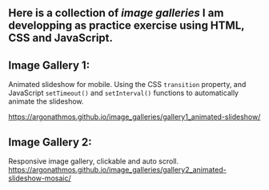 ## Here is a collection of *image galleries* I am developping as practice exercise using HTML, CSS and JavaScript.

## Image Gallery 1:
Animated slideshow for mobile.
Using the CSS `transition` property, and JavaScript `setTimeout()` and `setInterval()` functions to automatically animate the slideshow.

https://argonathmos.github.io/image_galleries/gallery1_animated-slideshow/

## Image Gallery 2:
Responsive image gallery, clickable and auto scroll. 
https://argonathmos.github.io/image_galleries/gallery2_animated-slideshow-mosaic/

